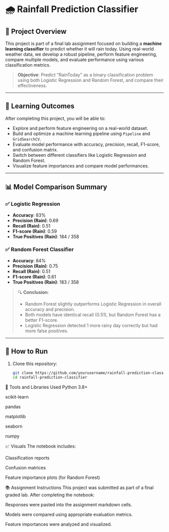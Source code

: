 # 🌧️ Rainfall Prediction Classifier

## 📌 Project Overview

This project is part of a final lab assignment focused on building a **machine learning classifier** to predict whether it will rain today. Using real-world weather data, we develop a robust pipeline, perform feature engineering, compare multiple models, and evaluate performance using various classification metrics.

> **Objective**: Predict "RainToday" as a binary classification problem using both Logistic Regression and Random Forest, and compare their effectiveness.

---

## 🧠 Learning Outcomes

After completing this project, you will be able to:

- Explore and perform feature engineering on a real-world dataset.
- Build and optimize a machine learning pipeline using `Pipeline` and `GridSearchCV`.
- Evaluate model performance with accuracy, precision, recall, F1-score, and confusion matrix.
- Switch between different classifiers like Logistic Regression and Random Forest.
- Visualize feature importances and compare model performances.

---
## 📊 Model Comparison Summary

### ✅ Logistic Regression

- **Accuracy**: 83%
- **Precision (Rain)**: 0.69
- **Recall (Rain)**: 0.51
- **F1-score (Rain)**: 0.59
- **True Positives (Rain)**: 184 / 358

### ✅ Random Forest Classifier

- **Accuracy**: 84%
- **Precision (Rain)**: 0.75
- **Recall (Rain)**: 0.51
- **F1-score (Rain)**: 0.61
- **True Positives (Rain)**: 183 / 358

> 🔍 **Conclusion**:
> - Random Forest slightly outperforms Logistic Regression in overall accuracy and precision.
> - Both models have identical recall (0.51), but Random Forest has a better F1-score.
> - Logistic Regression detected 1 more rainy day correctly but had more false positives.

---

## 🧪 How to Run

1. Clone this repository:
   ```bash
   git clone https://github.com/yourusername/rainfall-prediction-classifier.git
   cd rainfall-prediction-classifier
🧰 Tools and Libraries Used
Python 3.8+

scikit-learn

pandas

matplotlib

seaborn

numpy

📈 Visuals
The notebook includes:

Classification reports

Confusion matrices

Feature importance plots (for Random Forest)

📚 Assignment Instructions
This project was submitted as part of a final graded lab. After completing the notebook:

Responses were pasted into the assignment markdown cells.

Models were compared using appropriate evaluation metrics.

Feature importances were analyzed and visualized.
